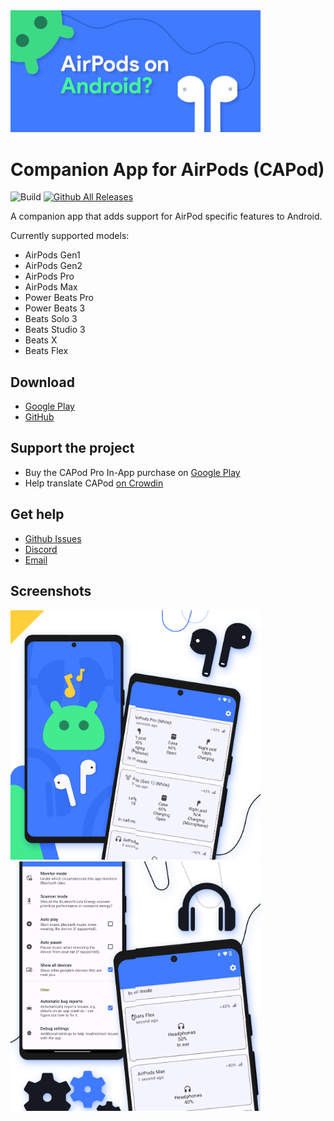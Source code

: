 <img src="https://github.com/d4rken/capod-public/raw/main/.assets/banner.png" width="400">

# Companion App for AirPods (CAPod) 

![Build](https://github.com/d4rken/capod-public/actions/workflows/android.yml/badge.svg)
[![Github All Releases](https://img.shields.io/github/downloads/d4rken/capod-public/total.svg)](https://github.com/d4rken/capod-public/releases/latest)

A companion app that adds support for AirPod specific features to Android.

Currently supported models:

* AirPods Gen1
* AirPods Gen2
* AirPods Pro
* AirPods Max
* Power Beats Pro
* Power Beats 3
* Beats Solo 3
* Beats Studio 3
* Beats X
* Beats Flex

## Download

* [Google Play](https://play.google.com/store/apps/details?id=eu.darken.capod)
* [GitHub](https://github.com/d4rken/capod-public/releases/latest)

## Support the project

* Buy the CAPod Pro In-App purchase on [Google Play](https://play.google.com/store/apps/details?id=eu.darken.capod)
* Help translate CAPod [on Crowdin](https://crowdin.com/project/capod)

## Get help

* [Github Issues](https://github.com/d4rken/capod-public/issues)
* [Discord](https://discord.gg/vHubYPp)
* [Email](mailto:support@darken.eu)

## Screenshots

<img src="https://github.com/d4rken/capod-public/raw/main/.assets/screenshots/1.png" width="200"><img src="https://github.com/d4rken/capod-public/raw/main/.assets/screenshots/2.png" width="200"><img src="https://github.com/d4rken/capod-public/raw/main/.assets/screenshots/3.png" width="200"><img src="https://github.com/d4rken/capod-public/raw/main/.assets/screenshots/4.png" width="200">
